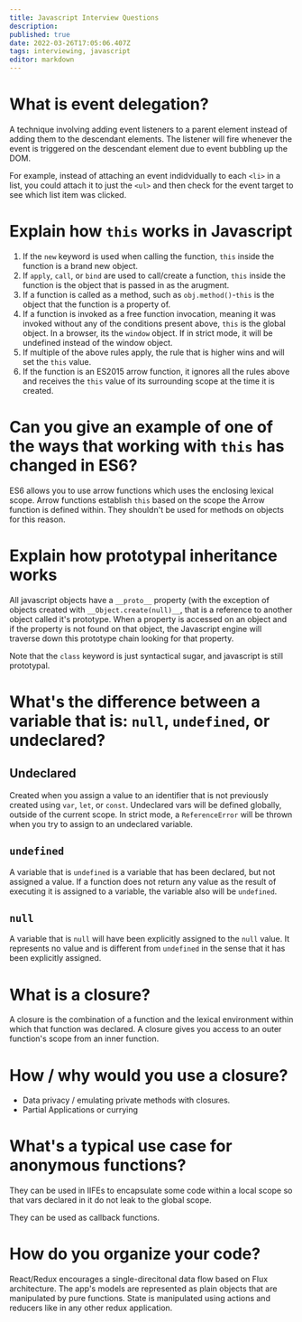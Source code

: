```yaml
---
title: Javascript Interview Questions
description: 
published: true
date: 2022-03-26T17:05:06.407Z
tags: interviewing, javascript
editor: markdown
---
```


# What is event delegation?
A technique involving adding event listeners to a parent element instead of adding them to the descendant elements. The listener will fire whenever the event is triggered on the descendant element due to event bubbling up the DOM.

For example, instead of attaching an event indidvidually to each `<li>` in a list, you could attach it to just the `<ul>` and then check for the event target to see which list item was clicked.

# Explain how `this` works in Javascript
1. If the `new` keyword is used when calling the function, `this` inside the function is a brand new object. 
2. If `apply`, `call`, or `bind` are used to call/create a function, `this` inside the function is the object that is passed in as the arugment.
3. If a function is called as a method, such as `obj.method()`-`this` is the object that the function is a property of.
4. If a function is invoked as a free function invocation, meaning it was invoked without any of the conditions present above, `this` is the global object. In a browser, its the `window` object. If in strict mode, it will be undefined instead of the window object.
5. If multiple of the above rules apply, the rule that is higher wins and will set the `this` value.
6. If the function is an ES2015 arrow function, it ignores all the rules above and receives the `this` value of its surrounding scope at the time it is created.

# Can you give an example of one of the ways that working with `this` has changed in ES6?
ES6 allows you to use arrow functions which uses the enclosing lexical scope. Arrow functions establish `this` based on the scope the Arrow function is defined within. They shouldn't be used for methods on objects for this reason.

# Explain how prototypal inheritance works
All javascript objects have a `__proto__` property (with the exception of objects created with `__Object.create(null)__`, that is a reference to another object called it's prototype. When a property is accessed on an object and if the property is not found on that object, the Javascript engine will traverse down this prototype chain looking for that property. 

Note that the `class` keyword is just syntactical sugar, and javascript is still prototypal.

# What's the difference between a variable that is: `null`, `undefined`, or undeclared?
## Undeclared
Created when you assign a value to an identifier that is not previously created using `var`, `let`, or `const`. Undeclared vars will be defined globally, outside of the current scope. In strict mode, a `ReferenceError` will be thrown when you try to assign to an undeclared variable. 
## `undefined`
A variable that is `undefined` is a variable that has been declared, but not assigned a value. If a function does not return any value as the result of executing it is assigned to a variable, the variable also will be `undefined`. 
## `null` 
A variable that is `null` will have been explicitly assigned to the `null` value. It represents no value and is different from `undefined` in the sense that it has been explicitly assigned.

# What is a closure?
A closure is the combination of a function and the lexical environment within which that function was declared. A closure gives you access to an outer function's scope from an inner function. 

# How / why would you use a closure?
* Data privacy / emulating private methods with closures.
* Partial Applications or currying

# What's a typical use case for anonymous functions?
They can be used in IIFEs to encapsulate some code within a local scope so that vars declared in it do not leak to the global scope. 

They can be used as callback functions. 

# How do you organize your code? 
React/Redux encourages a single-direcitonal data flow based on Flux architecture. The app's models are represented as plain objects that are manipulated by pure functions. State is manipulated using actions and reducers like in any other redux application.

